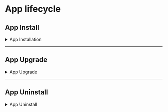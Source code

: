 # App lifecycle

## App Install
<details><summary>App Installation </summary>

<details><summary>Sequence Diagram</summary>
 
![alt text](https://github.com/opsramp/sdk2.0/blob/eae2d3f008f94a62310ee35b1316006241288fe8/images/app_install_flow.png)

</details>

<details><summary>Install Message[Json]</summary>

```json
{
  "messageId": "5a578452-bfd6-4614-8d79-bda3bb0adfa9",
  "messageVersion": "2.0.0",
  "appIntegrationId": "0bc95e12-ac99-427b-bf48-2235f198d970",
  "referenceId": "dc8abeaf-fd1f-44e0-b3ee-1142d277b040",
  "app": "AppController",
  "module": "App",
  "subtype": "Core",
  "action": "Install",
  "managementProfileId": "b4a64f28-e531-455e-b0ea-d5c853b4078a",
  "payload": {
    "app": "sample-sdk-app",
    "version": "1.0.0",
    "helm": {
      "pullType": "chart",
      "url": null,
      "credentials": {
        "username": null,
        "password": null,
        "token": null
      }
    },
    "maven": {
      "url": null
    }
  }
}

```
</details>

</details>

---

## App Upgrade

<details><summary>App Upgrade </summary>

<details><summary>Sequence Diagram</summary>
  
![alt text](https://github.com/opsramp/sdk2.0/blob/eae2d3f008f94a62310ee35b1316006241288fe8/images/app_install_flow.png)

</details>

<details><summary>Upgrade Message[Json]</summary>

```json
{
  "messageId": "3cff7fd9-a629-4c25-954b-7cc7611ca6ab",
  "messageVersion": "2.0.0",
  "appIntegrationId": "0bc95e12-ac99-427b-bf48-2235f198d970",
  "referenceId": "cce5d149-d09e-42b8-9b0a-b4da951cce59",
  "app": "AppController",
  "module": "App",
  "subtype": "Core",
  "action": "Update",
  "managementProfileId": "b4a64f28-e531-455e-b0ea-d5c853b4078a",
  "payload": {
    "app": "sample-sdk-app",
    "version": "1.1.0",
    "helm": {
      "pullType": "chart",
      "url": null,
      "credentials": {
        "username": null,
        "password": null,
        "token": null
      }
    },
    "maven": {
      "url": null
    }
  }
}

```
</details>

</details>

---

## App Uninstall

<details><summary>App Uninstall </summary>

<details><summary>Sequence Diagram</summary>
  
  ![alt text](https://github.com/opsramp/sdk2.0/blob/eae2d3f008f94a62310ee35b1316006241288fe8/images/app_install_flow.png)

</details>

<details><summary>Uninstall Message[Json]</summary>

```json
{
  "messageId": "b660d3ba-8f23-4f10-92ac-753fc5253e9e",
  "messageVersion": "2.0.0",
  "appIntegrationId": "0bc95e12-ac99-427b-bf48-2235f198d970",
  "referenceId": "2cc4cd9e-dde4-48e9-8936-77d553da1526",
  "app": "AppController",
  "module": "App",
  "subtype": "Core",
  "action": "Uninstall",
  "managementProfileId": "b4a64f28-e531-455e-b0ea-d5c853b4078a",
  "payload": {
    "app": "sample-sdk-app"
  }
}

```
</details>

</details>
